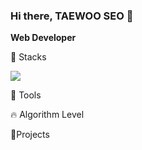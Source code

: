 ### Hi there, TAEWOO SEO 👋
**Web Developer**

🧰 Stacks

<img src="https://img.shields.io/badge/TypeScript-3178C6?style=flat&logo=TypeScript&logoColor=white"/>

💪 Tools

🔥 Algorithm Level

📂Projects



<!--
**aatjxodn/aatjxodn** is a ✨ _special_ ✨ repository because its `README.md` (this file) appears on your GitHub profile.

Here are some ideas to get you started:

- 🔭 I’m currently working on ...
- 🌱 I’m currently learning ...
- 👯 I’m looking to collaborate on ...
- 🤔 I’m looking for help with ...
- 💬 Ask me about ...
- 📫 How to reach me: ...
- 😄 Pronouns: ...
- ⚡ Fun fact: ...
-->
